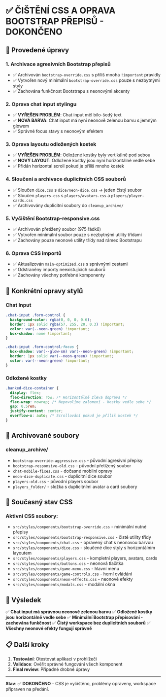 # ✅ ČIŠTĚNÍ CSS A OPRAVA BOOTSTRAP PŘEPISŮ - DOKONČENO

## 🎯 Provedené úpravy

### 1. **Archivace agresivních Bootstrap přepisů**
- ✅ Archivován `bootstrap-override.css` s příliš mnoha `!important` pravidly
- ✅ Vytvořen nový minimální `bootstrap-override.css` pouze s nezbytnými styly
- ✅ Zachována funkčnost Bootstrapu s neonovými akcenty

### 2. **Oprava chat input stylingu**
- ✅ **VYŘEŠEN PROBLÉM**: Chat input měl bílo-šedý text
- ✅ **NOVÁ BARVA**: Chat input má nyní neonově zelenou barvu s jemným glowem
- ✅ Správné focus stavy s neonovým efektem

### 3. **Oprava layoutu odložených kostek**
- ✅ **VYŘEŠEN PROBLÉM**: Odložené kostky byly vertikálně pod sebou
- ✅ **NOVÝ LAYOUT**: Odložené kostky jsou nyní horizontálně vedle sebe
- ✅ Přidán horizontal scroll pokud je příliš mnoho kostek

### 4. **Sloučení a archivace duplicitních CSS souborů**
- ✅ Sloučen `dice.css` s `dice/neon-dice.css` -> jeden čistý soubor
- ✅ Sloučen `players.css` s `players/avatars.css` a `players/player-cards.css`
- ✅ Archivovány duplicitní soubory do `cleanup_archive/`

### 5. **Vyčištění Bootstrap-responsive.css**
- ✅ Archivován přetížený soubor (975 řádků)
- ✅ Vytvořen minimální soubor pouze s nezbytnými utility třídami
- ✅ Zachovány pouze neonové utility třídy nad rámec Bootstrapu

### 6. **Oprava CSS importů**
- ✅ Aktualizován `main-optimized.css` s správnými cestami
- ✅ Odstraněny importy neexistujících souborů
- ✅ Zachovány všechny potřebné komponenty

## 🎨 Konkrétní opravy stylů

### Chat Input
```css
.chat-input .form-control {
  background-color: rgba(0, 0, 0, 0.6);
  border: 1px solid rgba(57, 255, 20, 0.3) !important;
  color: var(--neon-green) !important;
  box-shadow: none !important;
}

.chat-input .form-control:focus {
  box-shadow: var(--glow-sm) var(--neon-green) !important;
  border: 1px solid var(--neon-green) !important;
  color: var(--neon-green) !important;
}
```

### Odložené kostky
```css
.banked-dice-container {
  display: flex;
  flex-direction: row; /* Horizontálně zleva doprava */
  flex-wrap: nowrap; /* Nepovolíme zalomení - kostky vedle sebe */
  gap: 0.5rem;
  justify-content: center;
  overflow-x: auto; /* Scrollování pokud je příliš kostek */
}
```

## 📁 Archivované soubory

### cleanup_archive/
- `bootstrap-override-aggressive.css` - původní agresivní přepisy
- `bootstrap-responsive-old.css` - původní přetížený soubor
- `chat-mobile-fixes.css` - dočasné mobilní opravy
- `neon-dice-duplicate.css` - duplicitní dice soubor
- `players-old.css` - původní players soubor
- `players_folder/` - složka s duplicitními avatar a card soubory

## 🧹 Současný stav CSS

### Aktivní CSS soubory:
- `src/styles/components/bootstrap-override.css` - minimální nutné přepisy
- `src/styles/components/bootstrap-responsive.css` - čisté utility třídy
- `src/styles/components/chat.css` - opravený chat s neonovou barvou
- `src/styles/components/dice.css` - sloučené dice styly s horizontálním layoutem
- `src/styles/components/players.css` - kompletní players, avatars, cards
- `src/styles/components/buttons.css` - neonová tlačítka
- `src/styles/components/game-menu.css` - hlavní menu
- `src/styles/components/game-controls.css` - herní ovládání
- `src/styles/components/neon-effects.css` - neonové efekty
- `src/styles/components/modals.css` - modální okna

## 🎯 Výsledek

✅ **Chat input má správnou neonově zelenou barvu**
✅ **Odložené kostky jsou horizontálně vedle sebe**
✅ **Minimální Bootstrap přepisování - zachována funkčnost**
✅ **Čistý workspace bez duplicitních souborů**
✅ **Všechny neonové efekty fungují správně**

## 📋 Další kroky

1. **Testování**: Otestovat aplikaci v prohlížeči
2. **Validace**: Ověřit správné fungování všech komponent
3. **Final review**: Případné drobné úpravy

---

**Stav**: ✅ **DOKONČENO** - CSS je vyčištěno, problémy opraveny, workspace připraven na předání.
